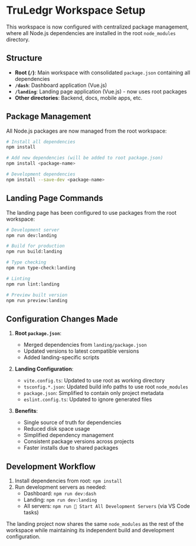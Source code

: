 # TruLedgr Workspace Setup

This workspace is now configured with centralized package management, where all Node.js dependencies are installed in the root `node_modules` directory.

## Structure

- **Root (`/`)**: Main workspace with consolidated `package.json` containing all dependencies
- **`/dash`**: Dashboard application (Vue.js)
- **`/landing`**: Landing page application (Vue.js) - now uses root packages
- **Other directories**: Backend, docs, mobile apps, etc.

## Package Management

All Node.js packages are now managed from the root workspace:

```bash
# Install all dependencies
npm install

# Add new dependencies (will be added to root package.json)
npm install <package-name>

# Development dependencies
npm install --save-dev <package-name>
```

## Landing Page Commands

The landing page has been configured to use packages from the root workspace:

```bash
# Development server
npm run dev:landing

# Build for production
npm run build:landing

# Type checking
npm run type-check:landing

# Linting
npm run lint:landing

# Preview built version
npm run preview:landing
```

## Configuration Changes Made

1. **Root `package.json`**:
   - Merged dependencies from `landing/package.json`
   - Updated versions to latest compatible versions
   - Added landing-specific scripts

2. **Landing Configuration**:
   - `vite.config.ts`: Updated to use root as working directory
   - `tsconfig.*.json`: Updated build info paths to use root `node_modules`
   - `package.json`: Simplified to contain only project metadata
   - `eslint.config.ts`: Updated to ignore generated files

3. **Benefits**:
   - Single source of truth for dependencies
   - Reduced disk space usage
   - Simplified dependency management
   - Consistent package versions across projects
   - Faster installs due to shared packages

## Development Workflow

1. Install dependencies from root: `npm install`
2. Run development servers as needed:
   - Dashboard: `npm run dev:dash`
   - Landing: `npm run dev:landing`
   - All servers: `npm run 🚀 Start All Development Servers` (via VS Code tasks)

The landing project now shares the same `node_modules` as the rest of the workspace while maintaining its independent build and development configuration.
